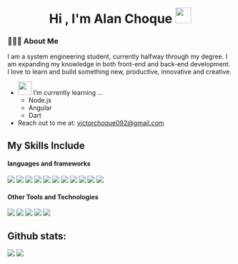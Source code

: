 <h1 align="center"><b>Hi , I'm Alan Choque </b><img src="https://media.giphy.com/media/hvRJCLFzcasrR4ia7z/giphy.gif" width="35"></h1>
<h3> 👨🏻‍💻 About Me </h3>
I am a system engineering student, currently halfway through my degree. I am expanding my knowledge in both front-end and back-end development.
I love to learn and build something new, productive, innovative and creative.

- <img src="https://media.giphy.com/media/gicLJtvYJlEh0LSdCl/giphy.gif" width="30px">&nbsp;I’m currently learning&nbsp;... 
  - Node.js
  - Angular
  - Dart
- Reach  out to me at: victorchoque092@gmail.com

## My Skills Include

<h4>languages and frameworks</h4>
<span>
  <img src="https://img.shields.io/badge/html5-%23E34F26.svg?style=for-the-badge&logo=html5&logoColor=white">
  <img src="https://img.shields.io/badge/css3-%231572B6.svg?style=for-the-badge&logo=css3&logoColor=white">
  <img src="https://img.shields.io/badge/javascript-%23323330.svg?style=for-the-badge&logo=javascript&logoColor=%23F7DF1E">
  <img src="https://img.shields.io/badge/java-%23ED8B00.svg?style=for-the-badge&logo=openjdk&logoColor=white">
  <img src="https://img.shields.io/badge/dart-%230175C2.svg?style=for-the-badge&logo=dart&logoColor=white">
  <img src="https://img.shields.io/badge/c++-%2300599C.svg?style=for-the-badge&logo=c%2B%2B&logoColor=white">
  <img src="https://img.shields.io/badge/python-3670A0?style=for-the-badge&logo=python&logoColor=ffdd54">
  <img src="https://img.shields.io/badge/react-%2320232a.svg?style=for-the-badge&logo=react&logoColor=%2361DAFB4">
  <img src="https://img.shields.io/badge/Flutter-%2302569B.svg?style=for-the-badge&logo=Flutter&logoColor=white">
  <img src="https://img.shields.io/badge/node.js-6DA55F?style=for-the-badge&logo=node.js&logoColor=white">
  <img src="https://img.shields.io/badge/angular-%23DD0031.svg?style=for-the-badge&logo=angular&logoColor=white">
  
</span>

<h4> Other Tools and Technologies </h4>
<span>
  <img src="https://img.shields.io/badge/firebase-a08021?style=for-the-badge&logo=firebase&logoColor=ffcd34">
  <img src="https://img.shields.io/badge/MongoDB-%234ea94b.svg?style=for-the-badge&logo=mongodb&logoColor=white">
  <img src="https://img.shields.io/badge/MySQL-00000F?style=for-the-badge&logo=mysql&logoColor=white">
  <img src="https://img.shields.io/badge/postgres-%23316192.svg?style=for-the-badge&logo=postgresql&logoColor=white">
  <img src="https://img.shields.io/badge/git-%23F05033.svg?style=for-the-badge&logo=git&logoColor=white"> 
</span>

<h2>Github stats:</h2> 

[![](https://github-readme-stats.vercel.app/api?username=Alan-Choque&show_icons=true&theme=tokyonight&hide_border=true&locale=en)](https://github.com/Alan-Choque)
[![](https://github-readme-streak-stats.herokuapp.com/?user=Alan-Choque&theme=material-palenight)](https://github.com/Alan-Choque)
</div>
